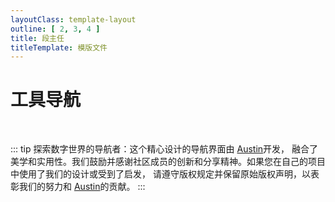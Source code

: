 ```yaml
---
layoutClass: template-layout
outline: [ 2, 3, 4 ]
title: 段主任
titleTemplate: 模版文件
---
```


<script setup>
import { NAV_DATA } from './data'
</script>
<style src="./index.scss"></style>

# 工具导航

<MNavLinks v-for="{title, items} in NAV_DATA" :title="title" :items="items"></MNavLinks>

<br/>

::: tip
探索数字世界的导航者：这个精心设计的导航界面由 [Austin](https://github.com/AustinFairyland)开发，
融合了美学和实用性。我们鼓励并感谢社区成员的创新和分享精神。如果您在自己的项目中使用了我们的设计或受到了启发，
请遵守版权规定并保留原始版权声明，以表彰我们的努力和 [Austin](https://github.com/AustinFairyland)的贡献。
:::
